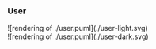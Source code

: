 ### User

<div style=".theme-dark { display: none }">
![rendering of ./user.puml](./user-light.svg)
</div>
<div style=".theme-light { display: none }">
![rendering of ./user.puml](./user-dark.svg)
</div>
